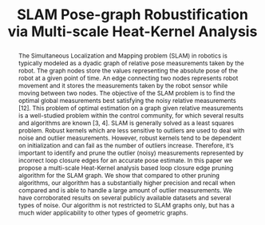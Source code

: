 ---
layout: project-page-new
title: "SLAM Pose-graph Robustification via Multi-scale Heat-Kernel Analysis"
authors:
  - name: Sayantan Datta
    sup: #
  - name: Siddharth Tourani
    sup: #
  - name: Avinash Sharma
    sup: #
  - name: K. Madhava Krishna
    sup: #
affiliations:
  - name: IIIT Hyderabad, India
    link: https://robotics.iiit.ac.in
    sup: #
permalink: publications/2016/Datta_SLAM
abstract: "The Simultaneous Localization and Mapping problem (SLAM) in robotics is typically modeled as a dyadic graph of relative pose measurements taken by the robot. The graph nodes store the values representing the absolute pose of the robot at a given point of time. An edge connecting two nodes
represents robot movement and it stores the measurements taken by the robot sensor while moving between two nodes. The objective of the SLAM problem is to find the optimal global measurements best satisfying the noisy relative measurements [12]. This problem of optimal estimation on a graph given
relative measurements is a well-studied problem within the control community, for which several results and algorithms are known [3, 4]. SLAM is generally solved as a least squares problem. Robust kernels which are less sensitive to outliers are used to deal with noise and outlier measurements. However, robust kernels tend to be dependent on initialization and can fail as the number of outliers increase. Therefore, it’s important to identify and prune the outlier (noisy) measurements represented by incorrect loop closure edges for an accurate pose estimate. In this paper we propose a multi-scale Heat-Kernel analysis based loop closure edge pruning algorithm for the SLAM graph. We show that compared to other pruning algorithms, our algorithm has a substantially higher precision and recall when compared and is able to handle a large amount of outlier measurements. We have corroborated results on several publicly available datasets and several types of noise. Our algorithm is not restricted to SLAM graphs only, but has a much wider applicability to other types of geometric graphs."
paper: https://ieeexplore.ieee.org/stamp/stamp.jsp?tp=&arnumber=7798703
# iframe: https://www.youtube.com/embed/jhjskX4FQwA

---